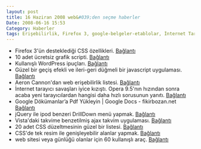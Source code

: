 ```yaml
---
layout: post
title: 16 Haziran 2008 web&#039;den seçme haberler
Date: 2008-06-16 15:53
Category: Haberler
tags: Erişebilirlik, Firefox 3, google-belgeler-etablolar, İnternet Tarayıcısı, jquery, Takvim scripti, web araçları, WordPress
---
```


-   Firefox 3'ün desteklediği CSS özellikleri. [Bağlantı][]
-   10 adet ücretsiz grafik scripti. [Bağlantı][1]
-   Kullanışlı WordPress ipuçları. [Bağlantı][2]
-   Güzel bir geçiş efekli ve ileri-geri düğmeli bir javascript
    uygulaması. [Bağlantı][3]
-   Aeron Cannon'dan web erişebilirlik listesi. [Bağlantı][4]
-   İnternet tarayıcı savaşları iyice kızıştı. Opera 9.5'nın hızından
    sonra acaba yeni tarayıcılardan hangisi daha hızlı sorusunun yanıtı.
    [Bağlantı][5]
-   Google Dökümanlar’a Pdf Yükleyin | Google Docs - fikirbozan.net
    [Bağlantı][6]
-   jQuery ile ipod benzeri DrillDown menü yapmak. [Bağlantı][7]
-   Vista'daki takvime benzetilmiş ajax takvim uygulaması. [Bağlantı][8]
-   20 adet CSS düzeltmesinin güzel bir listesi. [Bağlantı][9]
-   CSS'de tek resim ile genişleyebilir alanlar yapmak. [Bağlantı][10]
-   web sitesi veya günlüğü olanlar için 60 kullanışlı araç.
    [Bağlantı][11]


  [Bağlantı]: http://dbaron.org/log/20080613-firefox3-css
    "Firefox 3 - CSS 3"
  [1]: http://webtecker.com/2008/06/12/10-free-chart-scripts/
    "grafik scriptleri"
  [2]: http://stylizedweb.com/2008/06/13/useful-wordpress-tricks/
    "wordpress ipuçları"
  [3]: http://bookreader.cognitom.com/ "javascript"
  [4]: http://cameronmoll.com/archives/2008/06/web_accessibility_checklist/
    "erişebil"
  [5]: http://lifehacker.com/396048/speed-testing-the-latest-web-browsers
    "tarayıcı hızları"
  [6]: http://www.fikirbozan.net/google-dokumanlara-pdf-yukleyin-google-docs/
    "google doct pdf"
  [7]: http://www.filamentgroup.com/lab/jquery_ipod_style_drilldown_menu/
    "jquery menü"
  [8]: http://dev.base86.com/scripts/vista-like_ajax_calendar_version_2.html#examples
    "takvim"
  [9]: http://www.noupe.com/css/using-css-to-fix-anything-20-common-bugs-and-fixes.html
    "css düzeltmeleri(fix)"
  [10]: http://kailoon.com/css-sliding-door-using-only-1-image/
    "açık kapı"
  [11]: http://www.marcofolio.net/tips/60_ridiculously_useful_tools_for_your_blog_or_website.html
    "web için kullanışlı araç"
